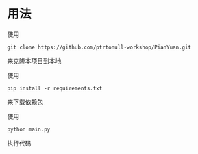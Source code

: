 # 用法
使用
```git
git clone https://github.com/ptrtonull-workshop/PianYuan.git
```
来克隆本项目到本地

使用
```pip
pip install -r requirements.txt
```
来下载依赖包

使用
```python
python main.py
```
执行代码
